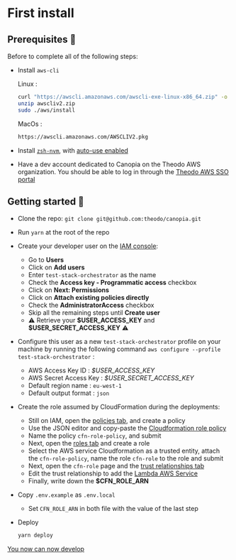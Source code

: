 # First install

## Prerequisites 📓

Before to complete all of the following steps:

- Install `aws-cli`

  Linux :

  ```bash
  curl "https://awscli.amazonaws.com/awscli-exe-linux-x86_64.zip" -o "awscliv2.zip"
  unzip awscliv2.zip
  sudo ./aws/install
  ```

  MacOs :

  ```bash
  https://awscli.amazonaws.com/AWSCLIV2.pkg
  ```

- Install [`zsh-nvm`](https://github.com/lukechilds/zsh-nvm), with [auto-use enabled](https://github.com/lukechilds/zsh-nvm#auto-use)
- Have a dev account dedicated to Canopia on the Theodo AWS organization. You should be able to log in through the [Theodo AWS SSO portal](https://theodo.awsapps.com/start#/)

## Getting started 🚀

- Clone the repo: `git clone git@github.com:theodo/canopia.git`
- Run `yarn` at the root of the repo
- Create your developer user on the [IAM console](https://console.aws.amazon.com/iam/home?region=eu-west-1#/home):
  - Go to **Users**
  - Click on **Add users**
  - Enter `test-stack-orchestrator` as the name
  - Check the **Access key - Programmatic access** checkbox
  - Click on **Next: Permissions**
  - Click on **Attach existing policies directly**
  - Check the **AdministratorAccess** checkbox
  - Skip all the remaining steps until **Create user**
  - ⚠️ Retrieve your **\$USER_ACCESS_KEY** and **\$USER_SECRET_ACCESS_KEY** ⚠️
- Configure this user as a new `test-stack-orchestrator` profile on your machine by running the following command `aws configure --profile test-stack-orchestrator` :
  - AWS Access Key ID : _\$USER_ACCESS_KEY_
  - AWS Secret Access Key : _\$USER_SECRET_ACCESS_KEY_
  - Default region name : `eu-west-1`
  - Default output format : `json`
- Create the role assumed by CloudFormation during the deployments:
  - Still on IAM, open the [policies tab](https://console.aws.amazon.com/iam/home?region=eu-west-1#/policies), and create a policy
  - Use the JSON editor and copy-paste the [Cloudformation role policy](./resources/cfn-role-service-policy.json)
  - Name the policy `cfn-role-policy`, and submit
  - Next, open the [roles tab](https://console.aws.amazon.com/iam/home?region=eu-west-1#/roles) and create a role
  - Select the AWS service Cloudformation as a trusted entity, attach the `cfn-role-policy`, name the role `cfn-role` to the role and submit
  - Next, open the `cfn-role` page and the [trust relationships tab](https://console.aws.amazon.com/iam/home?region=eu-west-1#/roles/cfn-role?section=trust)
  - Edit the trust relationship to add the [Lambda AWS Service](./resources/cfn-role-trust-relationships.json)
  - Finally, write down the **\$CFN_ROLE_ARN**
- Copy `.env.example` as `.env.local`
  - Set `CFN_ROLE_ARN` in both file with the value of the last step
- Deploy

  ```bash
  yarn deploy
  ```

[You now can now develop](./development.md)
